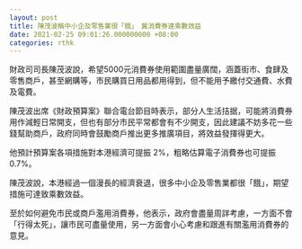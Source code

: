```yaml
---
layout: post
title: 陳茂波稱中小企及零售業很「餓」　冀消費券達乘數效益
date: 2021-02-25 09:01:26.000000000 +08:00
categories: rthk
---
```


財政司司長陳茂波說，希望5000元消費券使用範圍盡量廣闊，涵蓋街市、食肆及零售商戶，甚至網購等，市民購買日用品都用得到，但不能用予繳付交通費、水費及電費。

陳茂波出席《財政預算案》聯合電台節目時表示，部分人生活拮据，可能將消費券用作減輕日常開支，但也有部分市民平常都會有不少開支，因此建議不妨多花一些錢幫助商戶，政府同時會鼓勵商戶推出更多推廣項目，將效益發揮得更大。

他預計預算案各項措施對本港經濟可提振 2%，粗略估算電子消費券也可提振 0.7%。

陳茂波說，本港經過一個漫長的經濟衰退，很多中小企及零售業都很「餓」，期望措施可達致乘數效益。

至於如何避免市民或商戶濫用消費券，他表示，政府會盡量周詳考慮，一方面不會「行得太死」，讓市民可盡量使用，另一方面會小心考慮和跟進有關濫用消費券的意見。
